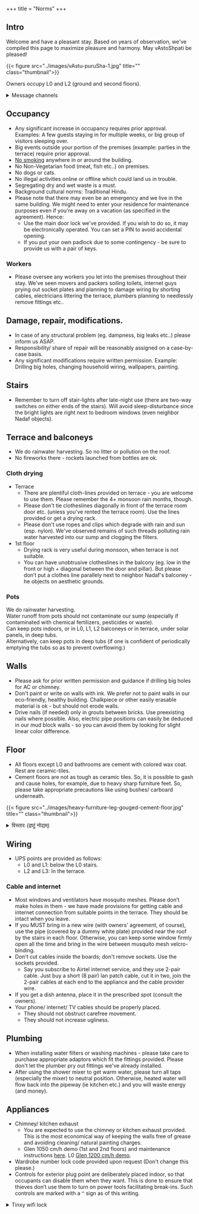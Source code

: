 +++
title = "Norms"
+++


## Intro
Welcome and have a pleasant stay. Based on years of observation, we've compiled this page to maximize pleasure and harmony. May vAstoShpati be pleased!

{{< figure src="../images/vAstu-puruSha-1.jpg" title="" class="thumbnail">}}

Owners occupy L0 and L2 (ground and second floors).

<details><summary>Message channels</summary>

Telegram channels for asynchronous communication (Owner and respective current occupant families only):

- L1 [L1](https://t.me/joinchat/XnMFL_ABLbcyNWUx)
- [L3](https://t.me/+VK4SltDnKJdlMGVh)
</details>



## Occupancy
- Any significant increase in occupancy requires prior approval. Examples: A few guests staying in for multiple weeks, or big group of visitors sleeping over.
- Big events outside your portion of the premises (example: parties in the terrace) require prior approval.
- <u>No smoking</u> anywhere in or around the building.
- No Non-Vegetarian food (meat, fish etc..) on premises.
- No dogs or cats.
- No illegal activities online or offline which could land us in trouble.
- Segregating dry and wet waste is a must.
- Background cultural norms: Traditional Hindu.
- Please note that there may even be an emergency and we live in the same building. We might need to enter your residence for maintenance purposes even if you're away on a vacation (as specified in the agreement). Hence:
  - Use the main door lock we've provided. If you wish to do so, it may be electronically operated. You can set a PIN to avoid accidental opening. 
  - If you put your own padlock due to some contingency - be sure to provide us with a pair of keys.

### Workers
- Please oversee any workers you let into the premises throughout their stay. We've seen movers and packers soiling toilets, internet guys prying out socket plates and planning to damage wiring by shorting cables, electricians littering the terrace, plumbers planning to needlessly remove fittings etc..

## Damage, repair, modifications.

- In case of any structural problem (eg. dampness, big leaks etc..) please inform us ASAP.
- Responsibility/ share of repair will be reasonably assigned on a case-by-case basis.
- Any significant modifications require written permission. Example: Drilling big holes, changing household wiring, wallpapers, painting.

## Stairs
- Remember to turn off stair-lights after late-night use (there are two-way switches on either ends of the stairs). Will avoid sleep-disturbance since the bright lights are right next to bedroom windows (even neighbor Nadaf objects).


## Terrace and balconeys
- We do rainwater harvesting. So no litter or pollution on the roof.
- No fireworks there - rockets launched from bottles are ok.

### Cloth drying
- Terrace
  - There are plentiful cloth-lines provided on terrace - you are welcome to use them. Please remember the 4+ monsoon rain months, though. 
  - Please don't tie clotheslines diagonally in front of the terrace room door etc. (unless you've rented the terrace room). Use the lines provided or get a drying rack.
  - Please don't use ropes and clips which degrade with rain and sun (esp. nylon). We've observed remains of such threads polluting rain water harvested into our sump and clogging the filters.
- 1st floor 
  - Drying rack is very useful during monsoon, when terrace is not suitable.
  - You can have unobtrusive clotheslines in the balcony (eg. low in the front or high + diagonal between the door and pillar). But please don’t put a clothes line parallely next to neighbor Nadaf's balconey - he objects on aesthetic grounds.

### Pots
We do rainwater harvesting.  
Water runoff from pots should not contaminate our sump (especially if contaminated with chemical fertilizers, pesticides or waste).  
Can keep pots indoors, or in L0, L1, L2 balconeys or in terrace, under solar panels, in deep tubs.  
Alternatively, can keep pots in deep tubs (if one is confident of periodically emptying the tubs so as to prevent overflowing.)

## Walls
- Please ask for prior written permission and guidance if drilling big holes for AC or chimney.
- Don't paint or write on walls with ink. We prefer not to paint walls in our eco-friendly, healthy building. Chalkpiece or other easily erasable material is ok - but should not erode walls.
- Drive nails (if needed) only in grouts between bricks. Use preexisting nails where possible. Also, electric pipe positions can easily be deduced in our mud block walls - so you can avoid them by looking for slight linear color difference.

## Floor 
- All floors except L0 and bathrooms are cement with colored wax coat. Rest are ceramic-tiles.
- Cement floors are not as tough as ceramic tiles. So, it is possible to gash and cause holes, for example, due to heavy sharp furniture feet. So, please take appropriate precautions like using bushes/ carboard underneath. 

{{< figure src="../images/heavy-furniture-leg-gouged-cement-floor.jpg" title="" class="thumbnail">}}

<details><summary>विस्तारः (द्रष्टुं नोद्यम्)</summary>

Damage fix - fill with cement. Then apply wax.  
Putty or wax filling won't work - will come out.
</details>


## Wiring
- UPS points are provided as follows:
  - L0 and L1: below the L0 stairs.
  - L2 and L3: In the terrace.

### Cable and internet
- Most windows and ventilators have mosquito meshes. Please don’t make holes in them - we have made provisions for getting cable and internet connection from suitable points in the terrace. They should be intact when you leave.
- If you MUST bring in a new wire (with owners' agreement, of course), use the pipe (covered by a dummy white plate) provided near the roof by the stairs in each floor. Otherwise, you can keep some window firmly open all the time and bring in the wire between musquito mesh velcro-binding.
- Don't cut cables inside the boards; don't remove sockets. Use the sockets provided.
    - Say you subscribe to Airtel internet service, and they use 2-pair cable. Just buy a short (8 pair) lan patch cable, cut it in two, join the 2-pair cables at each end to the appliance and the cable provider wire.
- If you get a dish antenna, place it in the prescribed spot (consult the owners).
- Your phone/ internet/ TV cables should be properly placed.
    - They should not obstruct carefree movement.
    - They should not increase ugliness.

## Plumbing
- When installing water filters or washing machines - please take care to purchase appropriate adaptors which fit the fittings provided. Please don't let the plumber pry out fittings we've already installed. 
- After using the shower mixer to get warm water, please turn all taps (especially the mixer) to neutral position. Otherwise, heated water will flow back into the pipeway (ie kitchen etc.) and you will waste energy (and money).

## Appliances
- Chimney/ kitchen exhaust
  - You are expected to use the chimney or kitchen exhaust provided. This is the most economical way of keeping the walls free of grease and avoiding cleaning/ natural painting charges.
  - Glen 1050 cm/h demo (1st and 2nd floors) and maintenance instructions [here](https://www.youtube.com/watch?v=dwt-zLlZQiY). L0 [Glen 1200 cm/h demo](https://www.youtube.com/watch?v=Q2CSz7s76tY).
- Wardrobe number lock code provided upon request (Don't change this please.)
- Controls for exterior plug point are deliberately placed indoor, so that occupants can disable them when they want. This is done to ensure that thieves don’t use them to turn on power tools facilitating break-ins. Such controls are marked with a `^` sign as of this writing.

<details><summary>Tinxy wifi lock</summary>

If you want to use mobile phone to lock/unlock via wifi please install tinxy app from Google Play store or Apple store - Install tinxy app  - but don't sign in yet. The host will send you an invite. Then sign in.

Be sure to keep a copy of the key outside somewhere in case of power/ internet failure!
</details>
